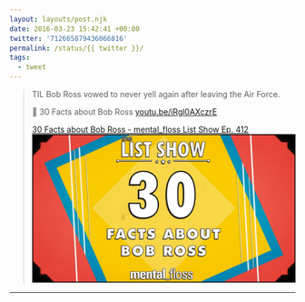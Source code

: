 ```yaml
---
layout: layouts/post.njk
date: 2016-03-23 15:42:41 +00:00
twitter: '712665879436066816'
permalink: /status/{{ twitter }}/
tags: 
  - tweet
---
```


> TIL Bob Ross vowed to never yell again after leaving the Air Force.
> 
> 🎨 30 Facts about Bob Ross [youtu.be/iRgl0AXczrE](https://youtu.be/iRgl0AXczrE)
> 
> [<span>30 Facts about Bob Ross - mental_floss List Show Ep. 412</span> ![](/img/_youtube/712665879436066816.jpg)](https://youtu.be/iRgl0AXczrE)

---
